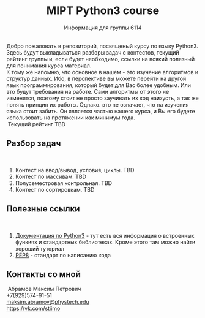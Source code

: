 # <center>MIPT Python3 course</center>
<center> Информация для группы 6114</center><br>

Добро пожаловать в репозиторий, посвященый курсу по языку Python3. Здесь будут выкладываться разборы задач с контестов, текущий рейтинг группы и, если будет необходимо, ссылки на всякий полезный для понимания курса материал.<br>
К тому же напомню, что основное в нашем - это изучение алгоритмов и структур данных. Ибо, в перспективе вы можете перейти на другой язык программирования, который будет для Вас более удобным. Или это будут требования на работе. Сами алгоритмы от этого не изменятся, поэтому стоит не просто заучивать их код наизусть, а так же понять принцип их работы. Однако. это не означает, что на изучения языка стоит забить. Он является частью нашего курса, и Вы его будете использовать на протяжении как минимум года.<br>
​
Текущий рейтинг TBD
​
## Разбор задач
​
1. Контест на ввод/вывод, условия, циклы. TBD
2. Контест по массивам. TBD
3. Полусеместровая контрольная. TBD
4. Контест по сортировкам. TBD
​
## Полезные ссылки
​
1. <a href="https://docs.python.org/3/">Документация по Python3</a> - тут есть вся информация о встроенных функиях и стандартных библиотеках. Кроме этого там можно найти хороший туториал
2. <a href="https://www.python.org/dev/peps/pep-0008/">PEP8</a> - стандарт по написанию кода
​
## Контакты со мной
​
Абрамов Максим Петрович<br>
+7(929)574-91-51<br>
<a href="mailto:maksim.abramov@phystech.edu">maksim.abramov@phystech.edu</a><br>
<a href="https://vk.com/stiimo">https://vk.com/stiimo</a>
